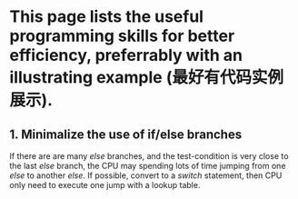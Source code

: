 # This page lists the useful programming skills for better efficiency, preferrably with an illustrating example (最好有代码实例展示).

## 1. Minimalize the use of if/else branches

If there are are many *else* branches, and the test-condition is very close to the last *else* branch, the CPU may spending lots of time jumping from one *else* to another *else*. If possible, convert to a *switch* statement, then CPU only need to execute one jump with a lookup table.